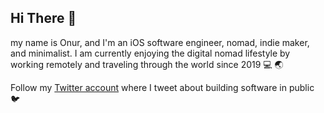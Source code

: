 ## Hi There 👋

my name is Onur, and I'm an iOS software engineer, nomad, indie maker, and minimalist. I am currently enjoying the digital nomad lifestyle by working remotely and traveling through the world since 2019 💻 🌏

Follow my [Twitter account](https://twitter.com/nryrk) where I tweet about building software in public 🐦
